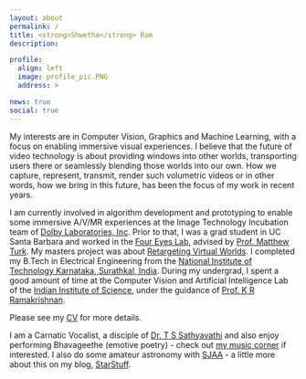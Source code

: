 ```yaml
---
layout: about
permalink: /
title: <strong>Shwetha</strong> Ram
description: 

profile:
  align: left
  image: profile_pic.PNG
  address: >

news: true
social: true
---
```


My interests are in Computer Vision, Graphics and Machine Learning, with a focus on enabling immersive visual experiences. I believe that the future of video technology is about providing windows into other worlds, transporting users there or seamlessly blending those worlds into our own. How we capture, represent, transmit, render such volumetric videos or in other words, how we bring in this future, has been the focus of my work in recent years.

I am currently involved in algorithm development and prototyping to enable some immersive A/V/MR experiences at the Image Technology Incubation team of [Dolby Laboratories, Inc](https://www.dolby.com/us/en/index.html). Prior to that, I was a grad student in UC Santa Barbara and worked in the [Four Eyes Lab](https://ilab.cs.ucsb.edu), advised by [Prof. Matthew Turk](https://sites.cs.ucsb.edu/~mturk/). My masters project was about [Retargeting Virtual Worlds](projects/RVW/). I completed my B.Tech in Electrical Engineering from the [National Institute of Technology Karnataka, Surathkal, India](https://www.nitk.ac.in). During my undergrad, I spent a good amount of time at the Computer Vision and Artificial Intelligence Lab of the [Indian Institute of Science](https://www.iisc.ac.in), under the guidance of [Prof. K R Ramakrishnan](http://iiscprofiles.irins.org/profile/3742).  

Please see my [CV](/CV/) for more details.

I am a Carnatic Vocalist, a disciple of [Dr. T S Sathyavathi](https://www.tssathyavathi.com) and also enjoy performing Bhavageethe (emotive poetry) - check out [my music corner](https://shwetharam0407.github.io/music-corner/) if interested. I also do some amateur astronomy with  [SJAA](https://www.sjaa.net) - a little more about this on my blog, [StarStuff](https://shwetharam0407.github.io/star-stuff/).
